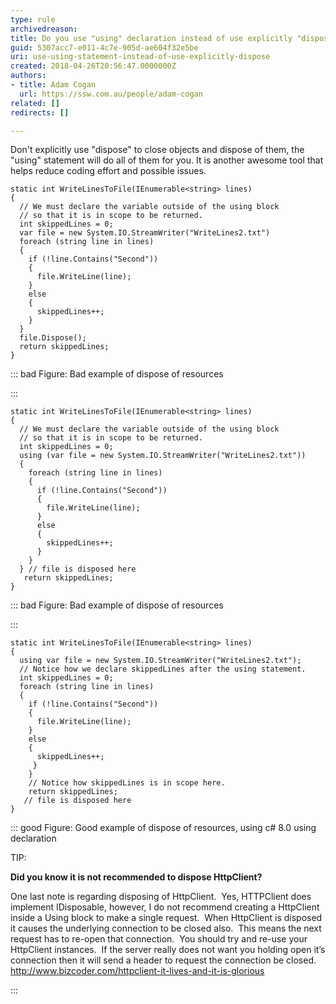 ```yaml
---
type: rule
archivedreason: 
title: Do you use "using" declaration instead of use explicitly "dispose"?
guid: 5307acc7-e011-4c7e-905d-ae604f32e5be
uri: use-using-statement-instead-of-use-explicitly-dispose
created: 2018-04-26T20:56:47.0000000Z
authors:
- title: Adam Cogan
  url: https://ssw.com.au/people/adam-cogan
related: []
redirects: []

---
```


Don't explicitly use "dispose" to close objects and dispose of them, the "using" statement will do all of them for you. It is another awesome tool that helps reduce coding effort and possible issues. 


<!--endintro-->



```
static int WriteLinesToFile(IEnumerable<string> lines)
{
  // We must declare the variable outside of the using block
  // so that it is in scope to be returned.
  int skippedLines = 0;
  var file = new System.IO.StreamWriter("WriteLines2.txt")
  foreach (string line in lines)
  {
    if (!line.Contains("Second"))
    {
      file.WriteLine(line);
    }
    else
    {
      skippedLines++;
    }
  }
  file.Dispose();
  return skippedLines;
}
```




::: bad
Figure: Bad example of dispose of resources

:::





```
static int WriteLinesToFile(IEnumerable<string> lines)
{
  // We must declare the variable outside of the using block
  // so that it is in scope to be returned.
  int skippedLines = 0;
  using (var file = new System.IO.StreamWriter("WriteLines2.txt"))
  {
    foreach (string line in lines)
    {
      if (!line.Contains("Second"))
      {
        file.WriteLine(line);
      }
      else
      {
        skippedLines++;
      }
    }
  } // file is disposed here
   return skippedLines;
}
```




::: bad
Figure: Bad example of dispose of resources 

:::





```
static int WriteLinesToFile(IEnumerable<string> lines)
{
  using var file = new System.IO.StreamWriter("WriteLines2.txt");
  // Notice how we declare skippedLines after the using statement.
  int skippedLines = 0;
  foreach (string line in lines)
  {
    if (!line.Contains("Second"))
    {
      file.WriteLine(line);
    }
    else
    {
      skippedLines++;
     }
    }
    // Notice how skippedLines is in scope here.
    return skippedLines;
   // file is disposed here
}
```






::: good
Figure: Good example of dispose of resources, using c# 8.0 using declaration



TIP:

**Did you know it is not recommended to dispose HttpClient?**

One last note is regarding disposing of HttpClient.  Yes, HTTPClient does implement IDisposable, however, I do not recommend creating a HttpClient inside a Using block to make a single request.  When HttpClient is disposed it causes the underlying connection to be closed also.  This means the next request has to re-open that connection.  You should try and re-use your HttpClient instances.  If the server really does not want you holding open it’s connection then it will send a header to request the connection be closed.
http://www.bizcoder.com/httpclient-it-lives-and-it-is-glorious

:::
